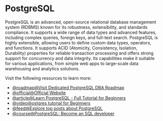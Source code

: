 # PostgreSQL

PostgreSQL is an advanced, open-source relational database management system (RDBMS) known for its robustness, extensibility, and standards compliance. It supports a wide range of data types and advanced features, including complex queries, foreign keys, and full-text search. PostgreSQL is highly extensible, allowing users to define custom data types, operators, and functions. It supports ACID (Atomicity, Consistency, Isolation, Durability) properties for reliable transaction processing and offers strong support for concurrency and data integrity. Its capabilities make it suitable for various applications, from simple web apps to large-scale data warehousing and analytics solutions.

Visit the following resources to learn more:

- [@roadmap@Visit Dedicated PostgreSQL DBA Roadmap](https://roadmap.sh/postgresql-dba)
- [@official@Official Website](https://www.postgresql.org/)
- [@article@Learn PostgreSQL - Full Tutorial for Beginners](ttps://www.postgresqltutorial.com/)
- [@video@ostgres tutorial for Beginners](https://www.youtube.com/watch?v=SpfIwlAYaKk)
- [@feed@Explore top posts about PostgreSQL](https://app.daily.dev/tags/postgresql?ref=roadmapsh)
- [@course@PostgreSQL: Become an SQL developer](https://www.simplilearn.com/free-postgresql-course-skillup)